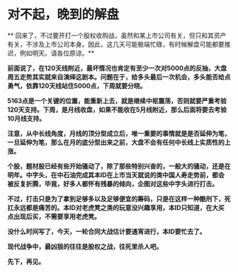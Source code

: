 对不起，晚到的解盘
====



** 回来了，不过要开打一个股权收购战，虽然和某上市公司有关，但只和其资产有关，不涉及上市公司本身。因此，这几天可能极端忙碌，有时候解盘可能都要推迟，例如明天。请各位原谅。**

**前面说了，在120天线附近，最坏情况也肯定有至少一次对5000点的反抽，大盘周五走势其实就来自演绎这剧本。问题在于，给多头最后一次机会，多头能否给点勇气，依靠120天线站住5000点，下周就要分晓。**

**5163点是一个关键的位置，能重新上去，就是继续中枢震荡，否则就要严重考验120天支持。下周，是月线收盘，如果不能收在5月线附近，那么后面将要去考验10月线支持。**

**注意，从中长线角度，月线的顶分型成立后，唯一重要的事情就是是否延伸为笔，一旦延伸为笔，那么在月的底分型出来之前，大盘不会有任何中长线上实质性的上涨。**

**个股，题材股已经有些开始骚动了，除了那些特别兴奋的，一般大的骚动，还是在明年。中字头，在中石油完成其本ID在上市当天就说的类中国人寿走势前，都会被反复折腾，毕竟，好多人都怀有残暴的倾向，企图对这些中字头进行打击。**

**不过，打击只是为了拿到足够多以及足够便宜的筹码，只是在这样一种酷刑下，死扛永远都是痛苦的。本ID对老虎凳之类的玩意没兴趣享用，本ID只知道，在大买点出现后买，不需要享用老虎凳。**

**没什么时间写了，今天，一轮合同大战估计要通宵进行，本ID要忙去了。**

**现代战争中，最凶狠的往往是股权之战，往死里杀人吧。**

**先下，再见。**
